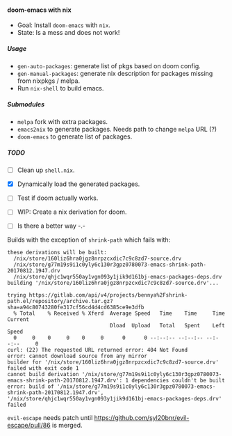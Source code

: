 #### doom-emacs with nix

- Goal: Install `doom-emacs` with `nix`.
- State: Is a mess and does not work!

##### Usage

- `gen-auto-packages`: generate list of pkgs based on doom config.
- `gen-manual-packages`: generate nix description for packages missing from nixpkgs
/ melpa.
- Run `nix-shell` to build emacs.

##### Submodules

- `melpa` fork with extra packages.
- `emacs2nix` to generate packages. Needs path to change `melpa` URL (?)
- `doom-emacs` to generate list of packages.

##### TODO
- [ ] Clean up `shell.nix`.
- [x] Dynamically load the generated packages.
- [ ] Test if doom actually works.
- [ ] WIP: Create a nix derivation for doom.
- [ ] Is there a better way -.-


Builds with the exception of `shrink-path` which fails with:

```
these derivations will be built:
  /nix/store/160liz6hra0jgz8nrpzcxdic7c9c8zd7-source.drv
  /nix/store/g77m19s9i1c0yly6c130r3gpz0780073-emacs-shrink-path-20170812.1947.drv
  /nix/store/qhjc1wqr550ay1vgn093y1jik9d161bj-emacs-packages-deps.drv
building '/nix/store/160liz6hra0jgz8nrpzcxdic7c9c8zd7-source.drv'...

trying https://gitlab.com/api/v4/projects/bennya%2Fshrink-path.el/repository/archive.tar.gz?sha=a94c80743280fe317cf56cd4d4cd6385ce9e3dfb
  % Total    % Received % Xferd  Average Speed   Time    Time     Time  Current
                                 Dload  Upload   Total   Spent    Left  Speed
  0     0    0     0    0     0      0      0 --:--:-- --:--:-- --:--:--     0
curl: (22) The requested URL returned error: 404 Not Found
error: cannot download source from any mirror
builder for '/nix/store/160liz6hra0jgz8nrpzcxdic7c9c8zd7-source.drv' failed with exit code 1
cannot build derivation '/nix/store/g77m19s9i1c0yly6c130r3gpz0780073-emacs-shrink-path-20170812.1947.drv': 1 dependencies couldn't be built
error: build of '/nix/store/g77m19s9i1c0yly6c130r3gpz0780073-emacs-shrink-path-20170812.1947.drv', '/nix/store/qhjc1wqr550ay1vgn093y1jik9d161bj-emacs-packages-deps.drv' failed
```


`evil-escape` needs patch until https://github.com/syl20bnr/evil-escape/pull/86 is merged.
